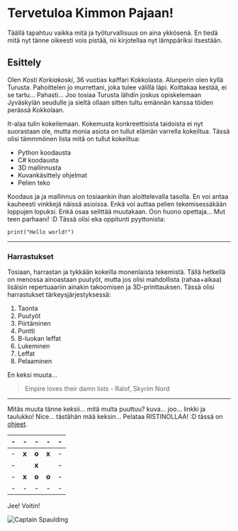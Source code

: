 # **Tervetuloa Kimmon Pajaan!**

Täällä tapahtuu vaikka mitä ja työturvallisuus on aina ykkösenä.
En tiedä mitä nyt tänne oikeesti vois pistää, nii kirjotellaa nyt lämppäriksi itsestään.

## **Esittely**

Olen *Kosti Korkiakoski*, 36 vuotias kaiffari Kokkolasta.
Alunperin olen kyllä Turusta. Pahoittelen jo murrettani, joka tulee välillä läpi. Koittakaa kestää, ei se tartu... Pahasti...
Joo tosiaa Turusta lähdin joskus opiskelemaan Jyväskylän seudulle ja sieltä ollaan sitten tultu emännän kanssa töiden perässä Kokkolaan.

It-alaa tulin kokeilemaan. Kokemusta konkreettisista taidoista ei nyt suorastaan ole, mutta monia asiota on tullut elämän varrella kokeiltua. Tässä olisi tämmmönen lista mitä on tullut kokeiltua:

- Python koodausta
- C# koodausta
- 3D mallinnusta
- Kuvankäsittely ohjelmat
- Pelien teko

Koodaus ja ja mallinnus on tosiaankin ihan aloittelevalla tasolla. En voi antaa kauheesti vinkkejä näissä asioissa. Enkä voi auttaa pelien tekemisessäkään loppujen lopuksi. Enkä osaa selittää muutakaan. Oon huono opettaja... Mut teen parhaani! :D
Tässä olisi eka oppitunti pyyttonista:

`print("Hello world!")`

---

### **Harrastukset**

Tosiaan, harrastan ja tykkään kokeilla monenlaista tekemistä. Tällä hetkellä on menossa ainoastaan puutyöt, mutta jos olisi mahdollista (rahaa+aikaa) lisäisin repertuaariin ainakin takoomisen ja 3D-printtauksen. Tässä olisi harrastukset tärkeysjärjestyksessä:

1. Taonta
2. Puutyöt
3. Piirtäminen
4. Puntti
5. B-luokan leffat
6. Lukeminen
7. Leffat
8. Pelaaminen

En keksi muuta...

> Empire loves their damn lists - Ralof, Skyrim Nord

---

Mitäs muuta tänne keksii... mitä multa puuttuu? kuva... joo... linkki ja taulukko! Nice... tästähän mää keksin... Pelataa RISTINOLLAA! :D tässä on [ohjeet](https://en.wikipedia.org/wiki/Tic-tac-toe).


| - | -     | -     | -     | - |
|---|-------|-------|-------|---|
| - | **x** | **o** | **x** | - |
| - |       | **x** |       | - |
| - | **x** | **o** | **o** | - |
| - | -     | -     | -     | - |

Jee! Voitin!






![Captain Spaulding](https://external-content.duckduckgo.com/iu/?u=https%3A%2F%2Fthvnext.bing.com%2Fth%2Fid%2FOIP.6UrDOCUN0nS10UDLaTv1FQHaFG%3Fr%3D0%26cb%3Ducfimgc2%26pid%3DApi&f=1&ipt=bf536aec15eb9dd99e9fa79ccc02ef02cc2825c2a899505c7c2d3ec9433a07c6&ipo=images)
